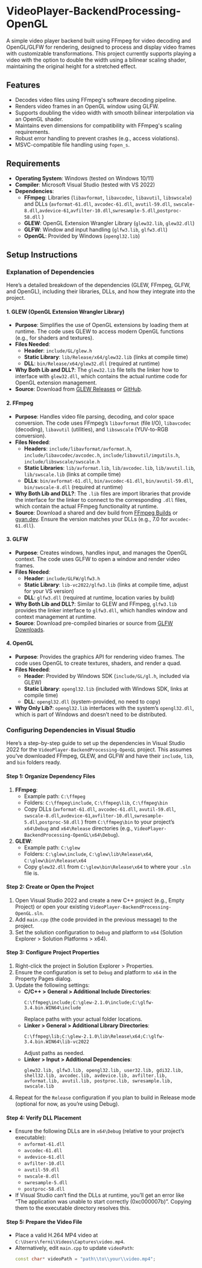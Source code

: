 # VideoPlayer-BackendProcessing-OpenGL

A simple video player backend built using FFmpeg for video decoding and OpenGL/GLFW for rendering, designed to process and display video frames with customizable transformations. This project currently supports playing a video with the option to double the width using a bilinear scaling shader, maintaining the original height for a stretched effect.

## Features
- Decodes video files using FFmpeg's software decoding pipeline.
- Renders video frames in an OpenGL window using GLFW.
- Supports doubling the video width with smooth bilinear interpolation via an OpenGL shader.
- Maintains even dimensions for compatibility with FFmpeg's scaling requirements.
- Robust error handling to prevent crashes (e.g., access violations).
- MSVC-compatible file handling using `fopen_s`.

## Requirements
- **Operating System**: Windows (tested on Windows 10/11)
- **Compiler**: Microsoft Visual Studio (tested with VS 2022)
- **Dependencies**:
  - **FFmpeg**: Libraries (`libavformat`, `libavcodec`, `libavutil`, `libswscale`) and DLLs (`avformat-61.dll`, `avcodec-61.dll`, `avutil-59.dll`, `swscale-8.dll`,`avdevice-61`,`avfilter-10.dll`,`swresample-5.dll`,`postproc-58.dll` )
  - **GLEW**: OpenGL Extension Wrangler Library (`glew32.lib`, `glew32.dll`)
  - **GLFW**: Window and input handling (`glfw3.lib`, `glfw3.dll`)
  - **OpenGL**: Provided by Windows (`opengl32.lib`)

## Setup Instructions

### Explanation of Dependencies
Here’s a detailed breakdown of the dependencies (GLEW, FFmpeg, GLFW, and OpenGL), including their libraries, DLLs, and how they integrate into the project.

#### 1. GLEW (OpenGL Extension Wrangler Library)
- **Purpose**: Simplifies the use of OpenGL extensions by loading them at runtime. The code uses GLEW to access modern OpenGL functions (e.g., for shaders and textures).
- **Files Needed**:
  - **Header**: `include/GL/glew.h`
  - **Static Library**: `lib/Release/x64/glew32.lib` (links at compile time)
  - **DLL**: `bin/Release/x64/glew32.dll` (required at runtime)
- **Why Both Lib and DLL?**: The `glew32.lib` file tells the linker how to interface with `glew32.dll`, which contains the actual runtime code for OpenGL extension management.
- **Source**: Download from [GLEW Releases](http://glew.sourceforge.net/) or [GitHub](https://github.com/nigels-com/glew/releases).

#### 2. FFmpeg
- **Purpose**: Handles video file parsing, decoding, and color space conversion. The code uses FFmpeg’s `libavformat` (file I/O), `libavcodec` (decoding), `libavutil` (utilities), and `libswscale` (YUV-to-RGB conversion).
- **Files Needed**:
  - **Headers**: `include/libavformat/avformat.h`, `include/libavcodec/avcodec.h`, `include/libavutil/imgutils.h`, `include/libswscale/swscale.h`
  - **Static Libraries**: `lib/avformat.lib`, `lib/avcodec.lib`, `lib/avutil.lib`, `lib/swscale.lib` (links at compile time)
  - **DLLs**: `bin/avformat-61.dll`, `bin/avcodec-61.dll`, `bin/avutil-59.dll`, `bin/swscale-8.dll` (required at runtime)
- **Why Both Lib and DLL?**: The `.lib` files are import libraries that provide the interface for the linker to connect to the corresponding `.dll` files, which contain the actual FFmpeg functionality at runtime.
- **Source**: Download a shared and dev build from [FFmpeg Builds](https://github.com/BtbN/FFmpeg-Builds/releases) or [gyan.dev](https://www.gyan.dev/ffmpeg/builds/). Ensure the version matches your DLLs (e.g., 7.0 for `avcodec-61.dll`).

#### 3. GLFW
- **Purpose**: Creates windows, handles input, and manages the OpenGL context. The code uses GLFW to open a window and render video frames.
- **Files Needed**:
  - **Header**: `include/GLFW/glfw3.h`
  - **Static Library**: `lib-vc2022/glfw3.lib` (links at compile time, adjust for your VS version)
  - **DLL**: `glfw3.dll` (required at runtime, location varies by build)
- **Why Both Lib and DLL?**: Similar to GLEW and FFmpeg, `glfw3.lib` provides the linker interface to `glfw3.dll`, which handles window and context management at runtime.
- **Source**: Download pre-compiled binaries or source from [GLFW Downloads](https://www.glfw.org/download.html).

#### 4. OpenGL
- **Purpose**: Provides the graphics API for rendering video frames. The code uses OpenGL to create textures, shaders, and render a quad.
- **Files Needed**:
  - **Header**: Provided by Windows SDK (`include/GL/gl.h`, included via GLEW)
  - **Static Library**: `opengl32.lib` (included with Windows SDK, links at compile time)
  - **DLL**: `opengl32.dll` (system-provided, no need to copy)
- **Why Only Lib?**: `opengl32.lib` interfaces with the system’s `opengl32.dll`, which is part of Windows and doesn’t need to be distributed.

### Configuring Dependencies in Visual Studio
Here’s a step-by-step guide to set up the dependencies in Visual Studio 2022 for the `VideoPlayer-BackendProcessing-OpenGL` project. This assumes you’ve downloaded FFmpeg, GLEW, and GLFW and have their `include`, `lib`, and `bin` folders ready.

#### Step 1: Organize Dependency Files
1. **FFmpeg**:
   - Example path: `C:\ffmpeg`
   - Folders: `C:\ffmpeg\include`, `C:\ffmpeg\lib`, `C:\ffmpeg\bin`
   - Copy DLLs (`avformat-61.dll`, `avcodec-61.dll`, `avutil-59.dll`, `swscale-8.dll`,`avdevice-61`,`avfilter-10.dll`,`swresample-5.dll`,`postproc-58.dll` ) from `C:\ffmpeg\bin` to your project’s `x64\Debug` and `x64\Release` directories (e.g., `VideoPlayer-BackendProcessing-OpenGL\x64\Debug`).
2. **GLEW**:
   - Example path: `C:\glew`
   - Folders: `C:\glew\include`, `C:\glew\lib\Release\x64`, `C:\glew\bin\Release\x64`
   - Copy `glew32.dll` from `C:\glew\bin\Release\x64` to where your `.sln` file is.

#### Step 2: Create or Open the Project
1. Open Visual Studio 2022 and create a new C++ project (e.g., Empty Project) or open your existing `VideoPlayer-BackendProcessing-OpenGL.sln`.
2. Add `main.cpp` (the code provided in the previous message) to the project.
3. Set the solution configuration to `Debug` and platform to `x64` (Solution Explorer > Solution Platforms > x64).

#### Step 3: Configure Project Properties
1. Right-click the project in Solution Explorer > Properties.
2. Ensure the configuration is set to `Debug` and platform to `x64` in the Property Pages dialog.
3. Update the following settings:
   - **C/C++ > General > Additional Include Directories**:
     ```
     C:\ffmpeg\include;C:\glew-2.1.0\include;C:\glfw-3.4.bin.WIN64\include
     ```
     Replace paths with your actual folder locations.
   - **Linker > General > Additional Library Directories**:
     ```
     C:\ffmpeg\lib;C:\glew-2.1.0\lib\Release\x64;C:\glfw-3.4.bin.WIN64\lib-vc2022
     ```
     Adjust paths as needed.
   - **Linker > Input > Additional Dependencies**:
     ```
     glew32.lib, glfw3.lib, opengl32.lib, user32.lib, gdi32.lib, shell32.lib, avcodec.lib, avdevice.lib, avfilter.lib, avformat.lib, avutil.lib, postproc.lib, swresample.lib, swscale.lib
     ```
4. Repeat for the `Release` configuration if you plan to build in Release mode (optional for now, as you’re using Debug).

#### Step 4: Verify DLL Placement
- Ensure the following DLLs are in `x64\Debug` (relative to your project’s executable):
  - `avformat-61.dll`
  - `avcodec-61.dll`
  - `avdevice-61.dll`
  - `avfilter-10.dll`
  - `avutil-59.dll`
  - `swscale-8.dll`
  - `swresample-5.dll`
  - `postproc-58.dll`
- If Visual Studio can’t find the DLLs at runtime, you’ll get an error like “The application was unable to start correctly (0xc000007b)”. Copying them to the executable directory resolves this.

#### Step 5: Prepare the Video File
- Place a valid H.264 MP4 video at `C:\Users\ferni\Videos\Captures\video.mp4`.
- Alternatively, edit `main.cpp` to update `videoPath`:
  ```cpp
  const char* videoPath = "path\\to\\your\\video.mp4";
